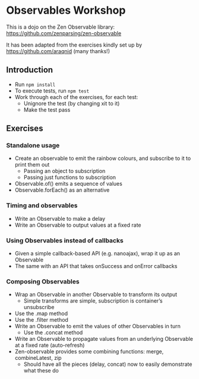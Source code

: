 # Observables Workshop
This is a dojo on the Zen Observable library: https://github.com/zenparsing/zen-observable 

It has been adapted from the exercises kindly set up by https://github.com/araqnid (many thanks!) 

## Introduction
* Run `npm install`
* To execute tests, run `npm test`
* Work through each of the exercises, for each test:
  * Unignore the test (by changing xit to it)
  * Make the test pass

## Exercises

### Standalone usage
* Create an observable to emit the rainbow colours, and subscribe to it to print them out
  * Passing an object to subscription
  * Passing just functions to subscription
* Observable.of() emits a sequence of values
* Observable.forEach() as an alternative

### Timing and observables
* Write an Observable to make a delay
* Write an Observable to output values at a fixed rate

### Using Observables instead of callbacks
* Given a simple callback-based API (e.g. nanoajax), wrap it up as an Observable
* The same with an API that takes onSuccess and onError callbacks

### Composing Observables
* Wrap an Observable in another Observable to transform its output
  * Simple transforms are simple, subscription is container’s unsubscribe
* Use the .map method
* Use the .filter method
* Write an Observable to emit the values of other Observables in turn
  * Use the .concat method
* Write an Observable to propagate values from an underlying Observable at a fixed rate (auto-refresh)
* Zen-observable provides some combining functions: merge, combineLatest, zip
  * Should have all the pieces (delay, concat) now to easily demonstrate what these do